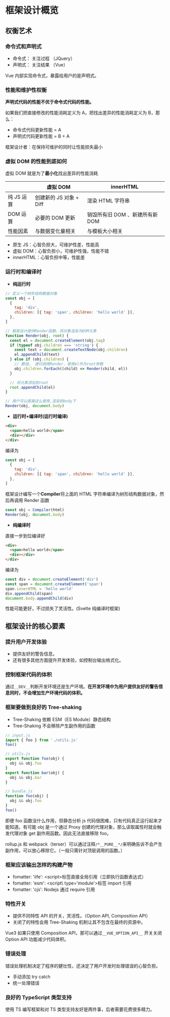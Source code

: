 # 框架设计概览

## 权衡艺术

### 命令式和声明式

- 命令式： 关注过程 （JQuery）
- 声明式： 关注结果 （Vue）

Vue 内部实现命令式，暴露给用户的是声明式。

### 性能和维护性权衡

**声明式代码的性能不优于命令式代码的性能。**

如果我们把直接修改的性能消耗定义为 A，把找出差异的性能消耗定义为 B，那么：

- 命令式代码更新性能 = A
- 声明式代码更新性能 = B + A

框架设计者：在保持可维护的同时让性能损失最小

### 虚拟 DOM 的性能到底如何

虚拟 DOM 就是为了**最小化**找出差异的性能消耗

|            | 虚拟 DOM                | innerHTML                       |
| ---------- | ----------------------- | ------------------------------- |
| 纯 JS 运算 | 创建新的 JS 对象 + Diff | 渲染 HTML 字符串                |
| DOM 运算   | 必要的 DOM 更新         | 销毁所有旧 DOM 、新建所有新 DOM |
| 性能因素   | 与数据变化量相关        | 与模板大小相关                  |

- 原生 JS：心智负担大，可维护性差，性能高
- 虚拟 DOM：心智负担小，可维护性强，性能不错
- innerHTML：心智负担中等，性能差

### 运行时和编译时

- **纯运行时**

```js
// 定义一个树形结构数据对象
const obj = [
  {
    tag: 'div',
    children: [{ tag: 'span', children: 'hello world' }],
  },
]

// 框架设计提供Render函数，将对象渲染为DOM元素
function Render(obj, root) {
  const el = document.createElement(obj.tag)
  if (typeof obj.children === 'string') {
    const text = document.createTextNode(obj.children)
    el.appendChild(text)
  } else if (obj.children) {
    // 数组， 递归调用Render，使用el作为root参数
    obj.children.forEach((child) => Render(child, el))
  }

  // 将元素添加到root
  root.appendChild(el)
}

// 用户可以直接这么使用,渲染到body下
Render(obj, document.body)
```

- **运行时+编译时(运行时编译)**

```html
<div>
  <span>hello world</span>
  <div></div>
</div>
```

编译为

```js
const obj = [
  {
    tag: 'div',
    children: [{ tag: 'span', children: 'hello world' }],
  },
]
```

框架设计编写一个**Compiler**将上面的 HTML 字符串编译为树形结构数据对象，然后再调用 Render 函数

```js
const obj = Compiler(html)
Render(obj, document.body)
```

- **纯编译时**

直接一步到位编译好

```html
<div>
  <span>hello world</span>
  <div></div>
</div>
```

编译为

```js
const div = document.createElement('div')
const span = document.createElement('span')
span.innerHTML = 'hello world'
div.appendChild(span)
document.body.appendChild(div)
```

性能可能更好，不过损失了灵活性。(Svelte 纯编译时框架)

## 框架设计的核心要素

### 提升用户开发体验

- 提供友好的警告信息。
- 还有很多其他方面提升开发体验，如控制台输出格式化。

### 控制框架代码的体积

通过`__DEV__`判断开发环境还是生产环境。**在开发环境中为用户提供友好的警告信息同时，不会增加生产环境代码的体积。**

### 框架要做到良好的 Tree-shaking

- Tree-Shaking 依赖 ESM（ES Module）静态结构
- Tree-Shaking 不会移除产生副作用的函数

```js
// input.js
import { foo } from './utils.js'
foo()

// utils.js
export function foo(obj) {
  obj && obj.foo
}
export function bar(obj) {
  obj && obj.bar
}

// bundle.js
function foo(obj) {
  obj && obj.foo
}
foo()
```

即便 foo 函数没什么作用，但静态分析 js 代码很困难，只有代码真正运行起来才能知道。有可能 obj 是一个通过 Proxy 创建的代理对象，那么读取属性时就会触发代理对象 get 副作用函数。因此无法直接移除 foo。

rollup.js 和 webpack（terser）可以通过注释`/*__PURE__*/`来明确告诉不会产生副作用，可以放心移除它。（一般只需针对顶层调用的函数。）

### 框架应该输出怎样的构建产物

- fomatter: 'iife': \<script\>标签直接全局引用（立即执行函数表达式）
- fomatter: 'esm': \<script\ type='module'>标签 import 引用
- fomatter: 'cjs': Nodejs 通过 require 引用

### 特性开关

- 提供不同特性 API 的开关，灵活性。（Option API, Composition API）
- 关闭了的特性会用 Tree-Shaking 机制让其不包含在最终的资源中。

Vue3 如果只使用 Composition API，那可以通过`__VUE_OPTION_API__`
开关关闭 Option API 功能减少代码体积。

### 错误处理

错误处理机制决定了程序的健壮性，还决定了用户开发时处理错误的心智负担。

- 手动添加 try catch
- 统一处理错误

### 良好的 TypeScript 类型支持

使用 TS 编写框架和对 TS 类型支持友好是两件事，后者需要花费很多精力。
